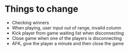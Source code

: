 # Things to change

- Checking winners
- When playing, user input out of range, invalid column
- Kick player from game waiting list when disconnecting
- Close game when one of the players is disconnecting
- AFK, give the player a minute and then close the game
